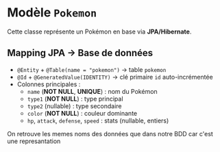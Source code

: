 # Modèle `Pokemon`

Cette classe représente un Pokémon en base via **JPA/Hibernate**.

## Mapping JPA → Base de données
- `@Entity` + `@Table(name = "pokemon")` → table `pokemon`
- `@Id` + `@GeneratedValue(IDENTITY)` → clé primaire `id` auto-incrémentée
- Colonnes principales :
    - `name` (**NOT NULL**, **UNIQUE**) : nom du Pokémon
    - `type1` (**NOT NULL**) : type principal
    - `type2` (nullable) : type secondaire
    - `color` (**NOT NULL**) : couleur dominante
    - `hp`, `attack`, `defense`, `speed` : stats (nullable, entiers)

On retrouve les memes noms des données que dans notre BDD car c'est une represantation